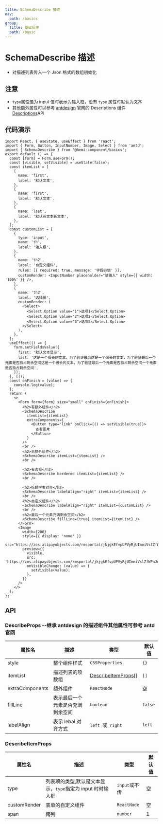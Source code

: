```yaml
---
title: SchemaDescribe 描述
nav:
  path: /basics
group:
  title: 基础组件
  path: /basic
---
```


# SchemaDescribe 描述

- 对描述列表传入一个 Json 格式的数组初始化

## 注意

- `type`属性值为 input 值时表示为输入框，没有 `type` 属性时默认为文本
- 其他额外属性可以参考 [antdesign](https://4x-ant-design.antgroup.com/components/descriptions-cn) 官网的 Descriptions 组件 [Descriptions](https://4x-ant-design.antgroup.com/components/descriptions-cn/#API)API

## 代码演示

```tsx
import React, { useState, useEffect } from 'react';
import { Form, Button, InputNumber, Image, Select } from 'antd';
import { SchemaDescribe } from '@hemi-component/basics';
export default () => {
  const [form] = Form.useForm();
  const [visible, setVisible] = useState(false);
  const itemList = [
    {
      name: 'first',
      label: '默认文本',
    },
    {
      name: 'first',
      label: '默认文本',
    },
    {
      name: 'last',
      label: '默认长文本长文本',
    },
  ];
  const customList = [
    {
      type: 'input',
      name: 'th',
      label: '输入框',
    },
    {
      name: 'th2',
      label: '自定义组件',
      rules: [{ required: true, message: '字段必填' }],
      customRender: <InputNumber placeholder="请输入" style={{ width: '100%' }} />,
    },
    {
      name: 'th2',
      label: '选择器',
      customRender: (
        <Select>
          <Select.Option value="1">选项1</Select.Option>
          <Select.Option value="2">选项2</Select.Option>
          <Select.Option value="3">选项3</Select.Option>
        </Select>
      ),
    },
  ];
  useEffect(() => {
    form.setFieldsValue({
      first: '默认文本显示',
      last: '这是一个很长的文本，为了验证最后这是一个很长的文本，为了验证最后一个元素是否独占剩余空间这是一个很长的文本，为了验证最后一个元素是否独占剩余空间一个元素是否独占剩余空间',
    });
  }, []);
  const onFinish = (value) => {
    console.log(value);
  };
  return (
    <>
      <Form form={form} size="small" onFinish={onFinish}>
        <h2>有额外组件</h2>
        <SchemaDescribe
          itemList={itemList}
          extraComponents={
            <Button type="link" onClick={() => setVisible(true)}>
              查看图片
            </Button>
          }
        />
        <br />
        <h2>无额外组件</h2>
        <SchemaDescribe itemList={itemList} />
        <br />

        <h2>有边框</h2>
        <SchemaDescribe bordered itemList={itemList} />
        <br />

        <h2>标题字右对齐</h2>
        <SchemaDescribe labelAlign="right" itemList={itemList} />
        <br />
        <h2>自定义组件</h2>
        <SchemaDescribe labelAlign="right" itemList={customList} />
        <br />
        <h2>最后一个元素充满剩余空间</h2>
        <SchemaDescribe fillLine={true} itemList={itemList} />
      </Form>
      <Image
        width={200}
        style={{ display: 'none' }}
        src="https://zos.alipayobjects.com/rmsportal/jkjgkEfvpUPVyRjUImniVslZfWPnJuuZ.png"
        preview={{
          visible,
          src: 'https://zos.alipayobjects.com/rmsportal/jkjgkEfvpUPVyRjUImniVslZfWPnJuuZ.png',
          onVisibleChange: (value) => {
            setVisible(value);
          },
        }}
      />
    </>
  );
};
```

## API

### DescribeProps --继承 antdesign 的描述组件其他属性可参考 antd 官网

| 属性名 | 描述 | 类型 | 默认值 |
| --- | --- | --- | --- |
| style | 整个组件样式 | `CSSProperties` | `{}` |
| itemList | 描述列表的项数组 | [DescribeItemProps](./schema-describe#describeitemprops)[] | `[]` |
| extraComponents | 额外组件 | `ReactNode` | 空 |
| fillLine | 表示最后一个元素是否充满剩余空间 | `boolean` | `false` |
| labelAlign | 表示 lebal 对齐方式 | `left `或` right` | `left` |

### DescribeItemProps

| 属性名 | 描述 | 类型 | 默认值 |
| --- | --- | --- | --- |
| type | 列表项的类型,默认是文本显示，`type`指定为 input 时时输入框 | `input`或不传 | 空 |
| customRender | 表单的自定义组件 | `ReactNode` | 空 |
| span | 跨列 | `number` | 1 |
